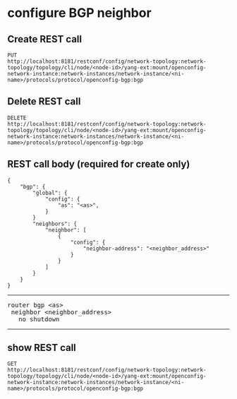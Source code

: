 # configure BGP neighbor

## Create REST call

```
PUT
http://localhost:8181/restconf/config/network-topology:network-topology/topology/cli/node/<node-id>/yang-ext:mount/openconfig-network-instance:network-instances/network-instance/<ni-name>/protocols/protocol/openconfig-bgp:bgp
```
## Delete REST call

```
DELETE
http://localhost:8181/restconf/config/network-topology:network-topology/topology/cli/node/<node-id>/yang-ext:mount/openconfig-network-instance:network-instances/network-instance/<ni-name>/protocols/protocol/openconfig-bgp:bgp
```

## REST call body (required for create only)

```
{
    "bgp": {
        "global": {
            "config": {
                "as": "<as>",
            }
        }
        "neighbors": {
            "neighbor": [
                {
                    "config": {
                        "neighbor-address": "<neighbor_address>"
                    }
                }
            ]
        }
    }
}

```


---

<pre>
router bgp &lt;as&gt;
 neighbor &lt;neighbor_address&gt;
   no shutdown
</pre>

---

## show REST call

```
GET
http://localhost:8181/restconf/config/network-topology:network-topology/topology/cli/node/<node-id>/yang-ext:mount/openconfig-network-instance:network-instances/network-instance/<ni-name>/protocols/protocol/openconfig-bgp:bgp
```
